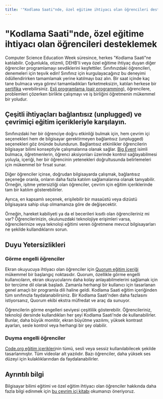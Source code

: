 ```yaml
---
title: '"Kodlama Saati"nde, özel eğitime ihtiyacı olan öğrencileri desteklemek'
---
```

# "Kodlama Saati"nde, özel eğitime ihtiyacı olan öğrencileri desteklemek

Computer Science Education Week süresince, herkes "Kodlama Saati"ne katılabilir. Çoğunlukla, otizmli, DEHB'li veya özel eğitime ihtiyaç duyan diğer öğrenciler programlamayı sevdiklerini keşfettiler. Sınıfınızdaki öğrencileri, denemeleri için teşvik edin! Sınıfınız için kurgulayacağınız bu deneyimi ödüllendirirken tamamlamak yerine katılmayı baz alın. Bir saat içinde kaç tane bulmaca veya görevi tamamladıkları farketmeksizin, katılan herkese bir [sertifika](<%= resolve_url('https://code.org/certificates') %>) verebilirsiniz. [Eşli programlama (pair programming)](https://www.youtube.com/watch?v=vgkahOzFH2Q), öğrencilere, problemleri çözerken birlikte çalışmayı ve iş birliğini öğretmenin mükemmel bir yoludur.

## Çeşitli ihtiyaçları bağlantısız (unplugged) ve çevrimiçi eğitim içerikleriyle karşılayın.

Sınıfınızdaki her bir öğrenciye doğru etkinliği bulmak için, hem çevrim içi seçenekleri hem de bilgisayar gerektirmeyen bağlantısız (unplugged) seçenekleri göz önünde bulundurun. Bağlantısız etkinlikler öğrencilerin bilgisayar bilimi konseptiyle çalışmalarına olanak sağlar. [Big Event](https://studio.code.org/s/course1/stage/15/puzzle/1) isimli bulmaca, öğretmenlerin, öğrenci aksiyonları üzerinde kontrol sağlayabilmesi yoluyla, içeriği, her bir öğrencinin yetenekleri doğrultusunda belirlemeleri için mükemmel bir fırsat sunar.

Diğer öğrenciler içinse, doğrudan bilgisayarda çalışmak, bağlantısız seçeneğe oranla, onların daha fazla katılım sağlamalarına olanak tanıyabilir. Örneğin, işitme yetersizliği olan öğrenciler, çevrim için eğitim içeriklerinde tam bir katılım gösterebilirler.

Ayrıca, en kapsamlı seçenek, erişilebilir bir masaüstü veya dizüstü bilgisayara sahip olup olmamanıza göre de değişecektir.

Örneğin, hareket kabiliyeti ya da el becerileri kısıtlı olan öğrencileriniz mi var? Öğrencilerinizin, okulunuzdaki teknolojiye erişimleri varsa, öğrencilerinize veya teknoloji eğitimi veren öğretmene mevcut bilgisayarları ne şekilde kullandıklarını sorun.

## Duyu Yetersizlikleri

### Görme engelli öğrenciler

Ekran okuyucuya ihtiyacı olan öğrenciler için [Quorum eğitim içeriği](https://quorumlanguage.com/hourofcode/part1.html) mükemmel bir başlangıç noktasıdır. Quorum, özellikle görme engelli kullanıcıların, ekran okuyucularını daha kolay anlayabilmelerini sağlamak için bir tercüme dil olarak başladı. Zamanla herhangi bir kullanıcı için tasarlanan genel amaçlı bir programla dili haline geldi. Kodlama Saati eğitim içeriğinden tüm sınıfınızla faydalanabilirsiniz. Bir Kodlama Saati'nden daha fazlasını istiyorsanız, Quorum ekibi ekstra müfredat ve araç da sunuyor.

Öğrencilerin görme engelleri seviyesi çeşitlilik gösterebilir. Öğrencileriniz, teknoloji dersinde kullandıkları her şeyi Kodlama Saati'nde de kullanabilirler. Bunlar, daha büyük monitör, ekran büyütme yazılımı, yüksek kontrast ayarları, sesle kontrol veya herhangi bir şey olabilir.

### Duyma engelli öğrenciler

[Code.org eğitim içerikleri](https://studio.code.org/)nin tümü, sesli veya sessiz kullanılabilecek şekilde tasarlanmıştır. Tüm videolar alt yazılıdır. Bazı öğrenciler, daha yüksek ses düzeyi için kulaklıklarından da faydalanabilirler.

## Ayrıntılı bilgi

Bilgisayar bilimi eğitimi ve özel eğitim ihtiyacı olan öğrenciler hakkında daha fazla bilgi edinmek için [bu çevrim içi kitabı](<%= localized_file('/files/accommodating-students-with-disabilities.pdf') %>) okumanızı öneriyoruz.